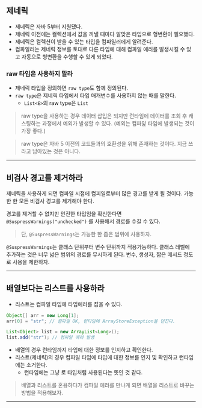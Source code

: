 ## 제네릭

- 제네릭은 자바 5부터 지원됐다.
- 제네릭 이전에는 컬렉션에서 값을 꺼낼 때마다 알맞은 타입으로 형변환이 필요했다.
- 제네릭은 컬렉션이 받을 수 있는 타입을 컴파일러에게 알려준다.
- 컴파일러는 제네릭 정보를 토대로 다른 타입에 대해 컴파일 에러를 발생시킬 수 있고 자동으로 형변환을 수행할 수 있게 되었다.

### raw 타입은 사용하지 말라

- 제네릭 타입을 정의하면 `raw type`도 함께 정의된다.
- `raw type`은 제네릭 타입에서 타입 매개변수를 사용하지 않는 때를 말한다.
  - `List<E>`의 raw type은 `List`

> raw type을 사용하는 경우 데이터 삽입은 되지만 런타임에 데이터를 조회 후 캐스팅하는 과정에서 예외가 발생할 수 있다. (예외는 컴파잁 타임에 발생되는 것이 가장 좋다.)

> raw type은 자바 5 이전의 코드들과의 호환성을 위해 존재하는 것이다. 지금 쓰라고 남아있는 것은 아니다.

***

## 비검사 경고를 제거하라

제네릭을 사용하게 되면 컴파일 시점에 컴피일로부터 많은 경고를 받게 될 것이다.
가능한 한 모든 비검사 경고를 제거해야 한다.

경고를 제거할 수 없지만 안전한 타입임을 확신한다면 `@SuspressWarnings("unchecked")` 를 사용해서 경로를 수길 수 있다.

> 단, `@SuspressWarnings`는 가능한 한 좁은 범위에 사용하자.

`@SuspressWarnings`는 클래스 단위부터 변수 단위까지 적용가능하다.
클래스 레벨에 추가하는 것은 너무 넓은 범위의 경로를 무시하게 된다. 변수, 생성자, 짧은 메서드 정도로 사용을 제한하자.

***

## 배열보다는 리스트를 사용하라

- 리스트는 컴파일 타임에 타입에러를 잡을 수 있다.
```java
Object[] arr = new Long[1];
arr[0] = "str"; // 컴파일 OK, 런타임에 ArrayStoreException을 던진다.

List<Object> list = new ArrayList<Long>();
list.add("str"); // 컴파일 에러 발생
```

- 배열의 경우 런타임까지 타입에 대한 정보를 인지하고 확인한다.
- 리스트(제네릭)의 경우 컴파일 타임에 타입에 대한 정보를 인지 및 확인하고 런타임에는 소거한다.
  - 런타임에는 그냥 로 타입처럼 사용된다는 뜻인 것 같다.


> 배열과 리스트를 혼용하다가 컴파일 에러를 만나게 되면 배열을 리스트로 바꾸는 방법을 적용해보자.

***





























